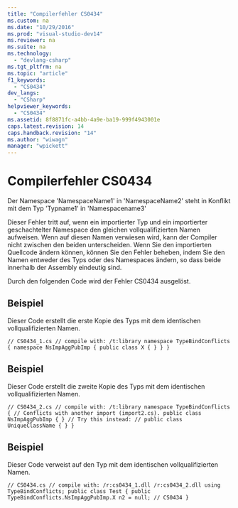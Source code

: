 ```yaml
---
title: "Compilerfehler CS0434"
ms.custom: na
ms.date: "10/29/2016"
ms.prod: "visual-studio-dev14"
ms.reviewer: na
ms.suite: na
ms.technology: 
  - "devlang-csharp"
ms.tgt_pltfrm: na
ms.topic: "article"
f1_keywords: 
  - "CS0434"
dev_langs: 
  - "CSharp"
helpviewer_keywords: 
  - "CS0434"
ms.assetid: 8f8871fc-a4bb-4a9e-ba19-999f4943001e
caps.latest.revision: 14
caps.handback.revision: "14"
ms.author: "wiwagn"
manager: "wpickett"
---
```

# Compilerfehler CS0434
Der Namespace 'NamespaceName1' in 'NamespaceName2' steht in Konflikt mit dem Typ 'Typname1' in 'Namespacename3'  
  
 Dieser Fehler tritt auf, wenn ein importierter Typ und ein importierter geschachtelter Namespace den gleichen vollqualifizierten Namen aufweisen. Wenn auf diesen Namen verwiesen wird, kann der Compiler nicht zwischen den beiden unterscheiden. Wenn Sie den importierten Quellcode ändern können, können Sie den Fehler beheben, indem Sie den Namen entweder des Typs oder des Namespaces ändern, so dass beide innerhalb der Assembly eindeutig sind.  
  
 Durch den folgenden Code wird der Fehler CS0434 ausgelöst.  
  
## Beispiel  
 Dieser Code erstellt die erste Kopie des Typs mit dem identischen vollqualifizierten Namen.  
  
```  
// CS0434_1.cs // compile with: /t:library namespace TypeBindConflicts { namespace NsImpAggPubImp { public class X { } } }  
```  
  
## Beispiel  
 Dieser Code erstellt die zweite Kopie des Typs mit dem identischen vollqualifizierten Namen.  
  
```  
// CS0434_2.cs // compile with: /t:library namespace TypeBindConflicts { // Conflicts with another import (import2.cs). public class NsImpAggPubImp { } // Try this instead: // public class UniqueClassName { } }  
```  
  
## Beispiel  
 Dieser Code verweist auf den Typ mit dem identischen vollqualifizierten Namen.  
  
```  
// CS0434.cs // compile with: /r:cs0434_1.dll /r:cs0434_2.dll using TypeBindConflicts; public class Test { public TypeBindConflicts.NsImpAggPubImp.X n2 = null; // CS0434 }  
```